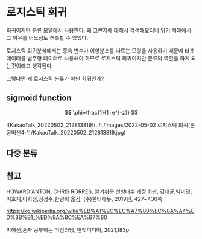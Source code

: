 # 로지스틱 회귀

회귀이지만 분류 모델에서 사용한다.  왜 그런지에 대해서 검색해봤더니 위키 백과에서 그 이유를 어느정도 추측할 수 있었다.

로지스틱 회귀분석에서는 종속 변수가 이항분포를 따르는 모형을 사용하기 때문에 타겟 데이터를 범주형 데이터로 사용해야 하므로 로지스틱 회귀이지만 분류의 역할을 하게 되는것이라고 생각된다. 

그렇다면 왜 로지스틱 분류가 아닌 회귀인가?

## sigmoid function

$$
\phi=\frac{1}{1+e^{-z}}
$$

![KakaoTalk_20220502_212813819](../../images/2022-05-02 로지스틱 회귀(혼공머신4-1)/KakaoTalk_20220502_212813819.jpg)	

## 다중 분류



 

## 참고

HOWARD ANTON, CHRIS RORRES, 알기쉬운 선형대수 개정 11판, 김태균,박미경,이호재,이희정,정정주,한광희 옮김, (주)한티에듀, 2019년, 427~430쪽



https://ko.wikipedia.org/wiki/%EB%A1%9C%EC%A7%80%EC%8A%A4%ED%8B%B1_%ED%9A%8C%EA%B7%80



박해선,혼자 공부하는 머신러닝, 한빛미디어, 2021,183p